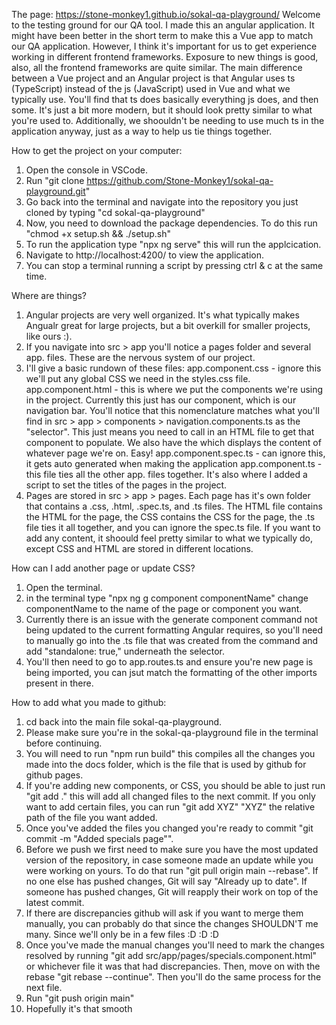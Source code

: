 The page: https://stone-monkey1.github.io/sokal-qa-playground/
Welcome to the testing ground for our QA tool. I made this an angular application. It might have been better in the short term to make this a Vue app to match our QA application. However, I think it's important for us to get experience working in different frontend frameworks. Exposure to new things is good, also, all the frontend frameworks are quite similar. The main difference between a Vue project and an Angular project is that Angular uses ts (TypeScript) instead of the js (JavaScript) used in Vue and what we typically use. You'll find that ts does basically everything js does, and then some. It's just a bit more modern, but it should look pretty similar to what you're used to. Additionally, we shoouldn't be needing to use much ts in the application anyway, just as a way to help us tie things together.

How to get the project on your computer:

1. Open the console in VSCode.
2. Run "git clone https://github.com/Stone-Monkey1/sokal-qa-playground.git"
3. Go back into the terminal and navigate into the repository you just cloned by typing "cd sokal-qa-playground"
4. Now, you need to download the package dependencies. To do this run "chmod +x setup.sh && ./setup.sh"
5. To run the application type "npx ng serve" this will run the applcication.
6. Navigate to http://localhost:4200/ to view the application.
7. You can stop a terminal running a script by pressing ctrl & c at the same time.

Where are things?
1. Angular projects are very well organized. It's what typically makes Angualr great for large projects, but a bit overkill for smaller projects, like ours :).
2. If you navigate into src > app you'll notice a pages folder and several app. files. These are the nervous system of our project.
3. I'll give a basic rundown of these files:
    app.component.css - ignore this we'll put any global CSS we need in the styles.css file.
    app.component.html - this is where we put the components we're using in the project. Currently this just has our <app-navigation></app-navigation> component, which is our navigation bar. You'll notice that this nomenclature matches what you'll find in src > app > components > navigation.components.ts as the "selector". This just means you need to call in an HTML file to get that component to populate. We also have the <router-outlet></router-outlet> which displays the content of whatever page we're on. Easy!
    app.component.spec.ts - can ignore this, it gets auto generated when making the application
    app.component.ts - this file ties all the other app. files together. It's also where I added a script to set the titles of the pages in the project.
4. Pages are stored in src > app > pages. Each page has it's own folder that contains a .css, .html, .spec.ts, and .ts files. The HTML file contains the HTML for the page, the CSS contains the CSS for the page, the .ts file ties it all together, and you can ignore the spec.ts file. If you want to add any content, it shoould feel pretty similar to what we typically do, except CSS and HTML are stored in different locations.

How can I add another page or update CSS?
1. Open the terminal.
2. in the terminal type "npx ng g component componentName" change componentName to the name of the page or component you want.
3. Currently there is an issue with the generate component command not being updated to the current formatting Angular requires, so you'll need to manually go into the .ts file that was created from the command and add "standalone: true," underneath the selector.
4. You'll then need to go to app.routes.ts and ensure you're new page is being imported, you can jsut match the formatting of the other imports present in there.

How to add what you made to github:

1. cd back into the main file sokal-qa-playground.
2. Please make sure you're in the sokal-qa-playground file in the terminal before continuing.
3. You will need to run "npm run build" this compiles all the changes you made into the docs folder, which is the file that is used by github for github pages.
4. If you're adding new components, or CSS, you should be able to just run "git add ." this will add all changed files to the next commit. If you only want to add certain files, you can run "git add XYZ" "XYZ" the relative path of the file you want added.
5. Once you've added the files you changed you're ready to commit "git commit -m "Added specials page"".
6. Before we push we first need to make sure you have the most updated version of the repository, in case someone made an update while you were working on yours. To do that run "git pull origin main --rebase". If no one else has pushed changes, Git will say "Already up to date". If someone has pushed changes, Git will reapply their work on top of the latest commit.
7. If there are discrepancies github will ask if you want to merge them manually, you can probably do that since the changes SHOULDN'T me many. Since we'll only be in a few files :D :D :D
8. Once you've made the manual changes you'll need to mark the changes resolved by running "git add src/app/pages/specials.component.html" or whichever file it was that had discrepancies. Then, move on with the rebase "git rebase --continue". Then you'll do the same process for the next file.
9. Run "git push origin main"
10. Hopefully it's that smooth
